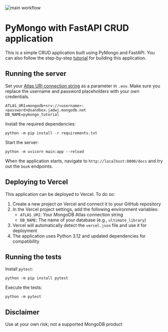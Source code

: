 ![main workflow](https://github.com/mongodb-developer/pymongo-fastapi-crud/actions/workflows/main.yml/badge.svg)

# PyMongo with FastAPI CRUD application

This is a simple CRUD application built using PyMongo and FastAPI. You can also follow the step-by-step [tutorial](https://www.mongodb.com/languages/python/pymongo-tutorial) for building this application.

## Running the server

Set your [Atlas URI connection string](https://docs.atlas.mongodb.com/getting-started/) as a parameter in `.env`. Make sure you replace the username and password placeholders with your own credentials.

```
ATLAS_URI=mongodb+srv://<username>:<password>@sandbox.jadwj.mongodb.net
DB_NAME=pymongo_tutorial
```

Install the required dependencies:

```
python -m pip install -r requirements.txt
```

Start the server:
```
python -m uvicorn main:app --reload
```

When the application starts, navigate to `http://localhost:8000/docs` and try out the `book` endpoints.

## Deploying to Vercel

This application can be deployed to Vercel. To do so:

1. Create a new project on Vercel and connect it to your GitHub repository
2. In the Vercel project settings, add the following environment variables:
   - `ATLAS_URI`: Your MongoDB Atlas connection string
   - `DB_NAME`: The name of your database (e.g., `ultimate_library`)
3. Vercel will automatically detect the `vercel.json` file and use it for deployment
4. The application uses Python 3.12 and updated dependencies for compatibility
## Running the tests

Install `pytest`:

```
python -m pip install pytest
```

Execute the tests:

```
python -m pytest
```

## Disclaimer

Use at your own risk; not a supported MongoDB product
